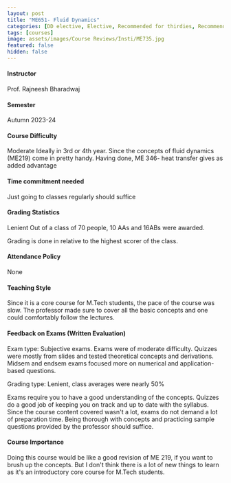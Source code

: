 ```yaml
---
layout: post
title: "ME651- Fluid Dynamics"
categories: [DD elective, Elective, Recommended for thirdies, Recommended for fourthies, Thermal and Fluids Engineering]
tags: [courses]
image: assets/images/Course Reviews/Insti/ME735.jpg
featured: false
hidden: false
---
```


#### Instructor
Prof. Rajneesh Bharadwaj

#### Semester
Autumn 2023-24

#### Course Difficulty
Moderate
Ideally in 3rd or 4th year. Since the concepts of fluid dynamics (ME219) come in pretty handy. Having done, ME 346- heat transfer gives as added advantage

#### Time commitment needed
Just going to classes regularly should suffice

#### Grading Statistics
Lenient
Out of a class of 70 people, 10 AAs and 16ABs were awarded.

Grading is done in relative to the highest scorer of the class.

#### Attendance Policy
None 

#### Teaching Style
Since it is a core course for M.Tech students, the pace of the course was slow. The professor made sure to cover all the basic concepts and one could comfortably follow the lectures.

#### Feedback on Exams (Written Evaluation)
Exam type: Subjective exams. Exams were of moderate difficulty. Quizzes were mostly from slides and tested theoretical concepts and derivations. Midsem and endsem exams focused more on numerical and application-based questions.

Grading type: Lenient, class averages were nearly 50%

Exams require you to have a good understanding of the concepts. Quizzes do a good job of keeping you on track and up to date with the syllabus. Since the course content covered wasn't a lot, exams do not demand a lot of preparation time. Being thorough with concepts and practicing sample questions provided by the professor should suffice.

#### Course Importance
Doing this course would be like a good revision of ME 219, if you want to brush up the concepts. But I don't think there is a lot of new things to learn as it's an introductory core course for M.Tech students.

